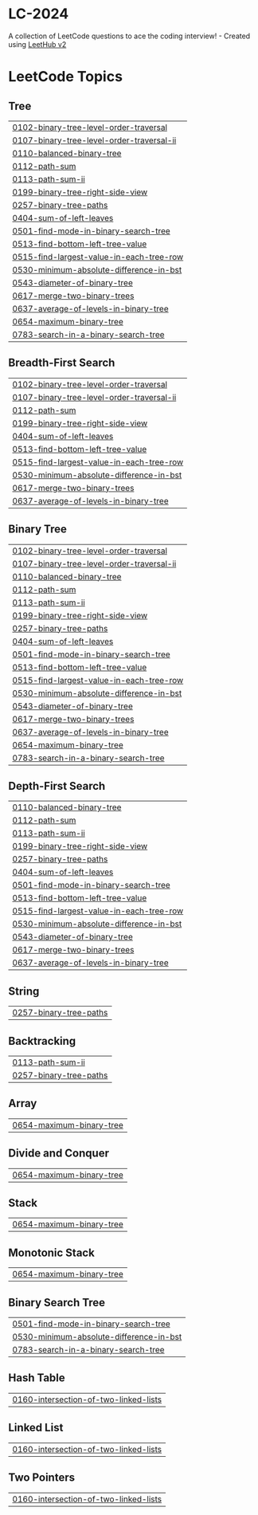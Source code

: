 # LC-2024
A collection of LeetCode questions to ace the coding interview! - Created using [LeetHub v2](https://github.com/arunbhardwaj/LeetHub-2.0)

<!---LeetCode Topics Start-->
# LeetCode Topics
## Tree
|  |
| ------- |
| [0102-binary-tree-level-order-traversal](https://github.com/yzJean/LC-2024/tree/master/0102-binary-tree-level-order-traversal) |
| [0107-binary-tree-level-order-traversal-ii](https://github.com/yzJean/LC-2024/tree/master/0107-binary-tree-level-order-traversal-ii) |
| [0110-balanced-binary-tree](https://github.com/yzJean/LC-2024/tree/master/0110-balanced-binary-tree) |
| [0112-path-sum](https://github.com/yzJean/LC-2024/tree/master/0112-path-sum) |
| [0113-path-sum-ii](https://github.com/yzJean/LC-2024/tree/master/0113-path-sum-ii) |
| [0199-binary-tree-right-side-view](https://github.com/yzJean/LC-2024/tree/master/0199-binary-tree-right-side-view) |
| [0257-binary-tree-paths](https://github.com/yzJean/LC-2024/tree/master/0257-binary-tree-paths) |
| [0404-sum-of-left-leaves](https://github.com/yzJean/LC-2024/tree/master/0404-sum-of-left-leaves) |
| [0501-find-mode-in-binary-search-tree](https://github.com/yzJean/LC-2024/tree/master/0501-find-mode-in-binary-search-tree) |
| [0513-find-bottom-left-tree-value](https://github.com/yzJean/LC-2024/tree/master/0513-find-bottom-left-tree-value) |
| [0515-find-largest-value-in-each-tree-row](https://github.com/yzJean/LC-2024/tree/master/0515-find-largest-value-in-each-tree-row) |
| [0530-minimum-absolute-difference-in-bst](https://github.com/yzJean/LC-2024/tree/master/0530-minimum-absolute-difference-in-bst) |
| [0543-diameter-of-binary-tree](https://github.com/yzJean/LC-2024/tree/master/0543-diameter-of-binary-tree) |
| [0617-merge-two-binary-trees](https://github.com/yzJean/LC-2024/tree/master/0617-merge-two-binary-trees) |
| [0637-average-of-levels-in-binary-tree](https://github.com/yzJean/LC-2024/tree/master/0637-average-of-levels-in-binary-tree) |
| [0654-maximum-binary-tree](https://github.com/yzJean/LC-2024/tree/master/0654-maximum-binary-tree) |
| [0783-search-in-a-binary-search-tree](https://github.com/yzJean/LC-2024/tree/master/0783-search-in-a-binary-search-tree) |
## Breadth-First Search
|  |
| ------- |
| [0102-binary-tree-level-order-traversal](https://github.com/yzJean/LC-2024/tree/master/0102-binary-tree-level-order-traversal) |
| [0107-binary-tree-level-order-traversal-ii](https://github.com/yzJean/LC-2024/tree/master/0107-binary-tree-level-order-traversal-ii) |
| [0112-path-sum](https://github.com/yzJean/LC-2024/tree/master/0112-path-sum) |
| [0199-binary-tree-right-side-view](https://github.com/yzJean/LC-2024/tree/master/0199-binary-tree-right-side-view) |
| [0404-sum-of-left-leaves](https://github.com/yzJean/LC-2024/tree/master/0404-sum-of-left-leaves) |
| [0513-find-bottom-left-tree-value](https://github.com/yzJean/LC-2024/tree/master/0513-find-bottom-left-tree-value) |
| [0515-find-largest-value-in-each-tree-row](https://github.com/yzJean/LC-2024/tree/master/0515-find-largest-value-in-each-tree-row) |
| [0530-minimum-absolute-difference-in-bst](https://github.com/yzJean/LC-2024/tree/master/0530-minimum-absolute-difference-in-bst) |
| [0617-merge-two-binary-trees](https://github.com/yzJean/LC-2024/tree/master/0617-merge-two-binary-trees) |
| [0637-average-of-levels-in-binary-tree](https://github.com/yzJean/LC-2024/tree/master/0637-average-of-levels-in-binary-tree) |
## Binary Tree
|  |
| ------- |
| [0102-binary-tree-level-order-traversal](https://github.com/yzJean/LC-2024/tree/master/0102-binary-tree-level-order-traversal) |
| [0107-binary-tree-level-order-traversal-ii](https://github.com/yzJean/LC-2024/tree/master/0107-binary-tree-level-order-traversal-ii) |
| [0110-balanced-binary-tree](https://github.com/yzJean/LC-2024/tree/master/0110-balanced-binary-tree) |
| [0112-path-sum](https://github.com/yzJean/LC-2024/tree/master/0112-path-sum) |
| [0113-path-sum-ii](https://github.com/yzJean/LC-2024/tree/master/0113-path-sum-ii) |
| [0199-binary-tree-right-side-view](https://github.com/yzJean/LC-2024/tree/master/0199-binary-tree-right-side-view) |
| [0257-binary-tree-paths](https://github.com/yzJean/LC-2024/tree/master/0257-binary-tree-paths) |
| [0404-sum-of-left-leaves](https://github.com/yzJean/LC-2024/tree/master/0404-sum-of-left-leaves) |
| [0501-find-mode-in-binary-search-tree](https://github.com/yzJean/LC-2024/tree/master/0501-find-mode-in-binary-search-tree) |
| [0513-find-bottom-left-tree-value](https://github.com/yzJean/LC-2024/tree/master/0513-find-bottom-left-tree-value) |
| [0515-find-largest-value-in-each-tree-row](https://github.com/yzJean/LC-2024/tree/master/0515-find-largest-value-in-each-tree-row) |
| [0530-minimum-absolute-difference-in-bst](https://github.com/yzJean/LC-2024/tree/master/0530-minimum-absolute-difference-in-bst) |
| [0543-diameter-of-binary-tree](https://github.com/yzJean/LC-2024/tree/master/0543-diameter-of-binary-tree) |
| [0617-merge-two-binary-trees](https://github.com/yzJean/LC-2024/tree/master/0617-merge-two-binary-trees) |
| [0637-average-of-levels-in-binary-tree](https://github.com/yzJean/LC-2024/tree/master/0637-average-of-levels-in-binary-tree) |
| [0654-maximum-binary-tree](https://github.com/yzJean/LC-2024/tree/master/0654-maximum-binary-tree) |
| [0783-search-in-a-binary-search-tree](https://github.com/yzJean/LC-2024/tree/master/0783-search-in-a-binary-search-tree) |
## Depth-First Search
|  |
| ------- |
| [0110-balanced-binary-tree](https://github.com/yzJean/LC-2024/tree/master/0110-balanced-binary-tree) |
| [0112-path-sum](https://github.com/yzJean/LC-2024/tree/master/0112-path-sum) |
| [0113-path-sum-ii](https://github.com/yzJean/LC-2024/tree/master/0113-path-sum-ii) |
| [0199-binary-tree-right-side-view](https://github.com/yzJean/LC-2024/tree/master/0199-binary-tree-right-side-view) |
| [0257-binary-tree-paths](https://github.com/yzJean/LC-2024/tree/master/0257-binary-tree-paths) |
| [0404-sum-of-left-leaves](https://github.com/yzJean/LC-2024/tree/master/0404-sum-of-left-leaves) |
| [0501-find-mode-in-binary-search-tree](https://github.com/yzJean/LC-2024/tree/master/0501-find-mode-in-binary-search-tree) |
| [0513-find-bottom-left-tree-value](https://github.com/yzJean/LC-2024/tree/master/0513-find-bottom-left-tree-value) |
| [0515-find-largest-value-in-each-tree-row](https://github.com/yzJean/LC-2024/tree/master/0515-find-largest-value-in-each-tree-row) |
| [0530-minimum-absolute-difference-in-bst](https://github.com/yzJean/LC-2024/tree/master/0530-minimum-absolute-difference-in-bst) |
| [0543-diameter-of-binary-tree](https://github.com/yzJean/LC-2024/tree/master/0543-diameter-of-binary-tree) |
| [0617-merge-two-binary-trees](https://github.com/yzJean/LC-2024/tree/master/0617-merge-two-binary-trees) |
| [0637-average-of-levels-in-binary-tree](https://github.com/yzJean/LC-2024/tree/master/0637-average-of-levels-in-binary-tree) |
## String
|  |
| ------- |
| [0257-binary-tree-paths](https://github.com/yzJean/LC-2024/tree/master/0257-binary-tree-paths) |
## Backtracking
|  |
| ------- |
| [0113-path-sum-ii](https://github.com/yzJean/LC-2024/tree/master/0113-path-sum-ii) |
| [0257-binary-tree-paths](https://github.com/yzJean/LC-2024/tree/master/0257-binary-tree-paths) |
## Array
|  |
| ------- |
| [0654-maximum-binary-tree](https://github.com/yzJean/LC-2024/tree/master/0654-maximum-binary-tree) |
## Divide and Conquer
|  |
| ------- |
| [0654-maximum-binary-tree](https://github.com/yzJean/LC-2024/tree/master/0654-maximum-binary-tree) |
## Stack
|  |
| ------- |
| [0654-maximum-binary-tree](https://github.com/yzJean/LC-2024/tree/master/0654-maximum-binary-tree) |
## Monotonic Stack
|  |
| ------- |
| [0654-maximum-binary-tree](https://github.com/yzJean/LC-2024/tree/master/0654-maximum-binary-tree) |
## Binary Search Tree
|  |
| ------- |
| [0501-find-mode-in-binary-search-tree](https://github.com/yzJean/LC-2024/tree/master/0501-find-mode-in-binary-search-tree) |
| [0530-minimum-absolute-difference-in-bst](https://github.com/yzJean/LC-2024/tree/master/0530-minimum-absolute-difference-in-bst) |
| [0783-search-in-a-binary-search-tree](https://github.com/yzJean/LC-2024/tree/master/0783-search-in-a-binary-search-tree) |
## Hash Table
|  |
| ------- |
| [0160-intersection-of-two-linked-lists](https://github.com/yzJean/LC-2024/tree/master/0160-intersection-of-two-linked-lists) |
## Linked List
|  |
| ------- |
| [0160-intersection-of-two-linked-lists](https://github.com/yzJean/LC-2024/tree/master/0160-intersection-of-two-linked-lists) |
## Two Pointers
|  |
| ------- |
| [0160-intersection-of-two-linked-lists](https://github.com/yzJean/LC-2024/tree/master/0160-intersection-of-two-linked-lists) |
<!---LeetCode Topics End-->